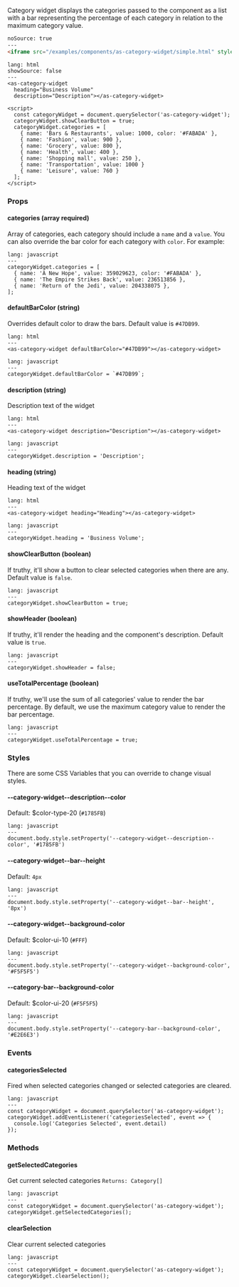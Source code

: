Category widget displays the categories passed to the component as a list with a bar representing the percentage of each category in relation to the maximum category value.

```html
noSource: true
---
<iframe src="/examples/components/as-category-widget/simple.html" style="width: 100%; height: 330px;">
```

```code
lang: html
showSource: false
---
<as-category-widget
  heading="Business Volume"
  description="Description"></as-category-widget>

<script>
  const categoryWidget = document.querySelector('as-category-widget');
  categoryWidget.showClearButton = true;
  categoryWidget.categories = [
    { name: 'Bars & Restaurants', value: 1000, color: '#FABADA' },
    { name: 'Fashion', value: 900 },
    { name: 'Grocery', value: 800 },
    { name: 'Health', value: 400 },
    { name: 'Shopping mall', value: 250 },
    { name: 'Transportation', value: 1000 }
    { name: 'Leisure', value: 760 }
  ];
</script>
```

### Props

#### **categories** (array required)
Array of categories, each category should include a `name` and a `value`. You can also override the bar color for each category with `color`. For example:

```code
lang: javascript
---
categoryWidget.categories = [
  { name: 'A New Hope', value: 359029623, color: '#FABADA' },
  { name: 'The Empire Strikes Back', value: 236513856 },
  { name: 'Return of the Jedi', value: 204338075 },
];
```
#### **defaultBarColor** (string)
Overrides default color to draw the bars. Default value is `#47DB99`.

```code
lang: html
---
<as-category-widget defaultBarColor="#47DB99"></as-category-widget>
```
```code
lang: javascript
---
categoryWidget.defaultBarColor = `#47DB99`;
```

#### **description** (string)
Description text of the widget

```code
lang: html
---
<as-category-widget description="Description"></as-category-widget>
```
```code
lang: javascript
---
categoryWidget.description = 'Description';
```

#### **heading** (string)
Heading text of the widget

```code
lang: html
---
<as-category-widget heading="Heading"></as-category-widget>
```
```code
lang: javascript
---
categoryWidget.heading = 'Business Volume';
```

#### **showClearButton** (boolean)
If truthy, it'll show a button to clear selected categories when there are any. Default value is `false`.

```code
lang: javascript
---
categoryWidget.showClearButton = true;
```

#### **showHeader** (boolean)
If truthy, it'll render the heading and the component's description. Default value is `true`.

```code
lang: javascript
---
categoryWidget.showHeader = false;
```

#### **useTotalPercentage** (boolean)
If truthy, we'll use the sum of all categories' value to render the bar percentage.
By default, we use the maximum category value to render the bar percentage.

```code
lang: javascript
---
categoryWidget.useTotalPercentage = true;
```

### Styles
There are some CSS Variables that you can override to change visual styles.

#### **--category-widget--description--color**
Default: $color-type-20 (`#1785FB`)

```code
lang: javascript
---
document.body.style.setProperty('--category-widget--description--color', '#1785FB')
```

#### **--category-widget--bar--height**
Default: `4px`

```code
lang: javascript
---
document.body.style.setProperty('--category-widget--bar--height', '8px')
```

#### **--category-widget--background-color**
Default: $color-ui-10 (`#FFF`)

```code
lang: javascript
---
document.body.style.setProperty('--category-widget--background-color', '#F5F5F5')
```

#### **--category-bar--background-color**
Default: $color-ui-20 (`#F5F5F5`)

```code
lang: javascript
---
document.body.style.setProperty('--category-bar--background-color', '#E2E6E3')
```

### Events

#### **categoriesSelected**
Fired when selected categories changed or selected categories are cleared.

```code
lang: javascript
---
const categoryWidget = document.querySelector('as-category-widget');
categoryWidget.addEventListener('categoriesSelected', event => {
  console.log('Categories Selected', event.detail)
});
```

### Methods

#### **getSelectedCategories**
Get current selected categories
`Returns: Category[]`

```code
lang: javascript
---
const categoryWidget = document.querySelector('as-category-widget');
categoryWidget.getSelectedCategories();
```

#### **clearSelection**
Clear current selected categories

```code
lang: javascript
---
const categoryWidget = document.querySelector('as-category-widget');
categoryWidget.clearSelection();
```

